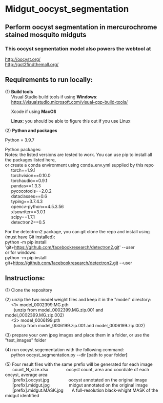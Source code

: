 # Midgut_oocyst_segmentation
## Perform oocyst segmentation in mercurochrome stained mosquito midguts
### This oocyst segmentation model also powers the webtool at  
http://oocyst.org/  
http://got2findthemall.org/  

## Requirements to run locally:

(1) <strong>Build tools</strong>  
&nbsp;&nbsp;&nbsp;&nbsp;&nbsp;Visual Studio build tools if using <strong>Windows</strong>:  
&nbsp;&nbsp;&nbsp;&nbsp;&nbsp;https://visualstudio.microsoft.com/visual-cpp-build-tools/

&nbsp;&nbsp;&nbsp;&nbsp;&nbsp;Xcode if using <strong>MacOS</strong>  

&nbsp;&nbsp;&nbsp;&nbsp;&nbsp;<strong>Linux:</strong> you should be able to figure this out if you use Linux  

(2) <strong>Python and packages</strong>
  
Python = 3.9.7 

Python packages:  
Notes: the listed versions are tested to work. You can use pip to install all the packages listed here,  
or create a conda environment using conda_env.yml supplied by this repo  
&nbsp;&nbsp;&nbsp;&nbsp; torch==1.9.1  
&nbsp;&nbsp;&nbsp;&nbsp;  torchvision==0.10.0  
&nbsp;&nbsp;&nbsp;&nbsp;  torchaudio==0.9.1  
&nbsp;&nbsp;&nbsp;&nbsp;  pandas==1.3.3  
&nbsp;&nbsp;&nbsp;&nbsp;  pycocotools==2.0.2   
&nbsp;&nbsp;&nbsp;&nbsp;  dataclasses==0.6  
&nbsp;&nbsp;&nbsp;&nbsp;  typing==3.7.4.3  
&nbsp;&nbsp;&nbsp;&nbsp;  opencv-python==4.5.3.56  
&nbsp;&nbsp;&nbsp;&nbsp; xlsxwriter==3.0.1  
&nbsp;&nbsp;&nbsp;&nbsp; scipy==1.7.1  
&nbsp;&nbsp;&nbsp;&nbsp; detectron2==0.5  

For the detectron2 package, you can git clone the repo and install using (must have Git installed):  
python -m pip install 'git+https://github.com/facebookresearch/detectron2.git' --user  
or for windows:  
python -m pip install git+https://github.com/facebookresearch/detectron2.git --user  




## Instructions:  
(1) Clone the repository  

(2) unzip the two model weight files and keep it in the "model" directory:     
&nbsp;&nbsp;&nbsp;&nbsp; <1> model_0002399.MG.pth  
&nbsp;&nbsp;&nbsp;&nbsp;&nbsp;&nbsp; (unzip from model_0002399.MG.zip.001 and model_0002399.MG.zip.002)  
&nbsp;&nbsp;&nbsp;&nbsp; <2> model_0006199.pth  
&nbsp;&nbsp;&nbsp;&nbsp;&nbsp;&nbsp; (unzip from model_0006199.zip.001 and model_0006199.zip.002)  

(3) prepare your own jpeg images and place them in a folder, or use the "test_images" folder    

(4) run oocyst segementation with the following command:  
&nbsp;&nbsp;&nbsp;&nbsp;  python oocyst_segmentation.py --dir [path to your folder]  

(5) Four result files with the same prefix will be generated for each image  
  &nbsp;&nbsp; &nbsp;&nbsp;   count_N_size.xlsx     &nbsp;&nbsp;&nbsp;&nbsp; &nbsp;&nbsp;   &nbsp;&nbsp; &nbsp;&nbsp;  oocyst count, area and coordiate of each oocyst, average area  
 &nbsp;&nbsp;  &nbsp;&nbsp;   [prefix].oocyst.jpg   &nbsp;&nbsp; &nbsp;&nbsp; &nbsp;&nbsp;   &nbsp;&nbsp; &nbsp;&nbsp; oocyst annotated on the original image   
 &nbsp;&nbsp;  &nbsp;&nbsp;   [prefix].midgut.jpg    &nbsp;&nbsp;  &nbsp;&nbsp; &nbsp;&nbsp; &nbsp;&nbsp; &nbsp;&nbsp; midgut annotated on the original image  
  &nbsp;&nbsp; &nbsp;&nbsp;   [prefix].midgut.MASK.jpg  &nbsp;&nbsp; &nbsp;&nbsp;   A full-resolution black-whight MASK of the midgut identified  


